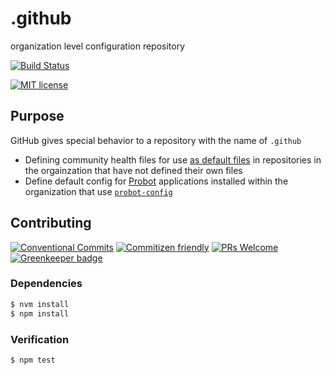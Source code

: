 # .github

organization level configuration repository

<!-- status badges -->
[![Build Status][ci-badge]][ci-link]

<!-- consumer badges -->
[![MIT license][license-badge]][license-link]

## Purpose

GitHub gives special behavior to a repository with the name of `.github`

* Defining community health files for use [as default files](https://help.github.com/en/articles/creating-a-default-community-health-file-for-your-organization#creating-a-repository-for-default-files)
  in repositories in the orgainzation that have not defined their own files
* Define default config for [Probot](https://probot.github.io) applications
  installed within the organization that use [`probot-config`](https://github.com/probot/probot-config)

## Contributing

<!-- contribution badges -->
[![Conventional Commits][commit-convention-badge]][commit-convention-link]
[![Commitizen friendly][commitizen-badge]][commitizen-link]
[![PRs Welcome][PRs-badge]][PRs-link]
[![Greenkeeper badge](https://badges.greenkeeper.io/dsmjs/.github.svg)](https://greenkeeper.io/)

### Dependencies

```sh
$ nvm install
$ npm install
```

### Verification

```sh
$ npm test
```

[license-link]: LICENSE
[license-badge]: https://img.shields.io/github/license/dsmjs/.github.svg
[ci-link]: https://travis-ci.com/dsmjs/.github
[ci-badge]: https://img.shields.io/travis/com/dsmjs/.github/master.svg
[commit-convention-link]: https://conventionalcommits.org
[commit-convention-badge]: https://img.shields.io/badge/Conventional%20Commits-1.0.0-yellow.svg
[commitizen-link]: http://commitizen.github.io/cz-cli/
[commitizen-badge]: https://img.shields.io/badge/commitizen-friendly-brightgreen.svg
[PRs-link]: http://makeapullrequest.com
[PRs-badge]: https://img.shields.io/badge/PRs-welcome-brightgreen.svg

